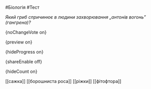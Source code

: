 #Біологія #Тест

*Який гриб спричинює в людини захворювання „антонів вогонь” (гангрена)?*

{noChangeVote on}

{preview on}

{hideProgress on}

{shareEnable off}

{hideCount on}

[[сажка]]
[[борошниста роса]]
[[ріжки]]
[[фітофтора]]
